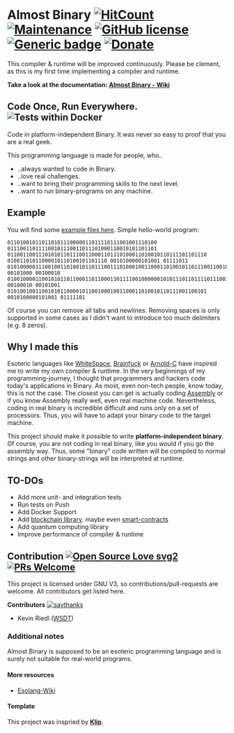 # Almost Binary [![HitCount](http://hits.dwyl.com/wsdt/AlmostBinary.svg)](http://hits.dwyl.com/wsdt/AlmostBinary) [![Maintenance](https://img.shields.io/badge/Maintained%3F-yes-green.svg)](https://bitbucket.org/lbesson/ansi-colors) [![GitHub license](https://img.shields.io/github/license/wsdt/AlmostBinary.svg)](https://github.com/wsdt/AlmostBinary/blob/master/LICENSE) [![Generic badge](https://img.shields.io/badge/Made%20with-CSharp-37f)](https://docs.microsoft.com/en-us/dotnet/csharp/tour-of-csharp/) [![Donate](https://img.shields.io/badge/Donate-Pay%20me%20a%20coffee-3cf)](https://github.com/wsdt/Global/wiki/Donation)
This compiler & runtime will be improved continuously. Please be clement, as this is my first time implementing a compiler and runtime.

**Take a look at the documentation: [Almost Binary - Wiki](https://github.com/wsdt/AlmostBinary/wiki)**

## Code Once, Run Everywhere. ![Tests within Docker](https://github.com/wsdt/AlmostBinary/workflows/Tests%20within%20Docker/badge.svg)
Code in platform-independent Binary. It was never so easy to proof that you are a real geek. 

This programming language is made for people, who..
- ..always wanted to code in Binary.
- ..love real challenges.
- ..want to bring their programming skills to the next level.
- ..want to run binary-programs on any machine.

## Example
You will find some [example files here](https://github.com/wsdt/AlmostBinary/tree/master/examples).
Simple hello-world program: 

```
011010010110110101110000011011110111001001110100 
011100110111100101110011011101000110010101101101 
0110011001110101011011100110001101110100011010010110111101101110 
01001101011000010110100101101110 0010100000101001 01111011 
010100000111001001101001011011100111010001001100011010010110111001100101 
00101000 00100010 
0100100001100101011011000110110001101111001000000101011101101111011100100110110001100100 
00100010 00101001 0101001001100101011000010110010001001100011010010110111001100101 
0010100000101001 01111101
```
Of course you can remove all tabs and newlines. Removing spaces is only supported in some cases as I didn't want to introduce too much delimiters (e.g. 8 zeros).

## Why I made this
Esoteric languages like [WhiteSpace](https://esolangs.org/wiki/Whitespace), [Brainfuck](https://esolangs.org/wiki/Brainfuck) or [Arnold-C](https://esolangs.org/wiki/ArnoldC) have inspired me to write my own compiler & runtime. 
In the very beginnings of my programming-journey, I thought that programmers and hackers code today's applications in Binary. As most, even non-tech people, know today, this is not the case.
The closest you can get is actually coding [Assembly](https://en.wikipedia.org/wiki/Assembly_language) or if you know Assembly really well, even real machine code. Nevertheless, coding in real binary is incredible difficult
and runs only on a set of processors. Thus, you will have to adapt your binary code to the target machine. 

This project should make it possible to write **platform-independent binary**. Of course, you are not coding in real binary, like you would if you go the assembly way. 
Thus, some "binary" code written will be compiled to normal strings and other binary-strings will be interpreted at runtime.


## TO-DOs
- Add more unit- and integration tests
- Run tests on Push
- Add Docker Support
- Add [blockchain library](https://www.c-sharpcorner.com/article/blockchain-basics-building-a-blockchain-in-net-core/), maybe even [smart-contracts](https://docs.microsoft.com/en-us/archive/msdn-magazine/2019/november/blockchain-programming-smart-contracts-in-csharp)
- Add quantum computing library
- Improve performance of compiler & runtime

## Contribution [![Open Source Love svg2](https://badges.frapsoft.com/os/v2/open-source.svg?v=103)](https://github.com/ellerbrock/open-source-badges/) [![PRs Welcome](https://img.shields.io/badge/PRs-welcome-brightgreen.svg?style=flat-square)](http://makeapullrequest.com)

This project is licensed under GNU V3, so contributions/pull-requests are welcome. All contributors get listed here. 

**Contributors** [![saythanks](https://img.shields.io/badge/say-thanks-ff69b4.svg)](https://saythanks.io/to/kevin.riedl.privat%40gmail.com)
- Kevin Riedl ([WSDT](https://github.com/wsdt))


### Additional notes
Almost Binary is supposed to be an esoteric programming language and is surely not suitable for real-world programs.

#### More resources
- [Esolang-Wiki](https://esolangs.org/wiki/Almost_Binary)

#### Template
This project was inspried by **[Klip](https://github.com/TimeLoad00/Klip)**.
